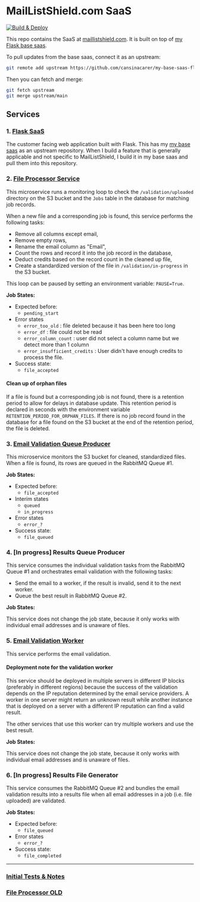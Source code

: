 # MailListShield.com SaaS

[![Build & Deploy](https://github.com/cansinacarer/maillistshield-com/actions/workflows/deploy.yml/badge.svg)](https://github.com/cansinacarer/maillistshield-com/actions/workflows/deploy.yml)

This repo contains the SaaS at [maillistshield.com](https://maillistshield.com/). It is built on top of [my Flask base saas](https://github.com/cansinacarer/my-base-saas-flask).

To pull updates from the base saas, connect it as an upstream:

```sh
git remote add upstream https://github.com/cansinacarer/my-base-saas-flask
```

Then you can fetch and merge:

```sh
git fetch upstream
git merge upstream/main
```

## Services

### 1. [Flask SaaS](https://github.com/cansinacarer/maillistshield-com)

The customer facing web application built with Flask. This has my [my base saas](https://github.com/cansinacarer/my-base-saas-flask) as an upstream repository. When I build a feature that is generally applicable and not specific to MailListShield, I build it in my base saas and pull them into this repository.

### 2. [File Processor Service](https://github.com/cansinacarer/maillistshield-file-processor)

This microservice runs a monitoring loop to check the `/validation/uploaded` directory on the S3 bucket and the `Jobs` table in the database for matching job records.

When a new file and a corresponding job is found, this service performs the following tasks:

- Remove all columns except email,
- Remove empty rows,
- Rename the email column as "Email",
- Count the rows and record it into the job record in the database,
- Deduct credits based on the record count in the cleaned up file,
- Create a standardized version of the file in `/validation/in-progress` in the S3 bucket.

This loop can be paused by setting an environment variable: `PAUSE=True`.

__Job States:__

- Expected before:
  - `pending_start`
- Error states
  - `error_too_old` : file deleted because it has been here too long
  - `error_df` : file could not be read
  - `error_column_count` : user did not select a column name but we detect more than 1 column
  - `error_insufficient_credits` :  User didn't have enough credits to process the file.
- Success state:
  - `file_accepted`

#### Clean up of orphan files

If a file is found but a corresponding job is not found, there is a retention period to allow for delays in database update. This retention period is declared in seconds with the environment variable `RETENTION_PERIOD_FOR_ORPHAN_FILES`. If there is no job record found in the database for a file found on the S3 bucket at the end of the retention period, the file is deleted.

### 3. [Email Validation Queue Producer](https://github.com/cansinacarer/maillistshield-file-validator)

This microservice monitors the S3 bucket for cleaned, standardized files. When a file is found, its rows are queued in the RabbitMQ Queue #1.

__Job States:__

- Expected before:
  - `file_accepted`
- Interim states
  - `queued`
  - `in_progress`
- Error states
  - `error_?`
- Success state:
  - `file_queued`

### 4. [In progress] Results Queue Producer

This service consumes the individual validation tasks from the RabbitMQ Queue #1 and orchestrates email validation with the following tasks:

- Send the email to a worker, if the result is invalid, send it to the next worker.
- Queue the best result in RabbitMQ Queue #2.

__Job States:__

This service does not change the job state, because it only works with individual email addresses and is unaware of files.

### 5. [Email Validation Worker](https://github.com/cansinacarer/maillistshield-validation-worker)

This service performs the email validation.

#### Deployment note for the validation worker

This service should be deployed in multiple servers in different IP blocks (preferably in different regions) because the success of the validation depends on the IP reputation determined by the email service providers. A worker in one server might return an unknown result while another instance that is deployed on a server with a different IP reputation can find a valid result.

The other services that use this worker can try multiple workers and use the best result.

__Job States:__

This service does not change the job state, because it only works with individual email addresses and is unaware of files.

### 6. [In progress] Results File Generator

This service consumes the RabbitMQ Queue #2 and bundles the email validation results into a results file when all email addresses in a job (i.e. file uploaded) are validated.

__Job States:__

- Expected before:
  - `file_queued`
- Error states
  - `error_?`
- Success state:
  - `file_completed`

---

### [Initial Tests & Notes](https://github.com/cansinacarer/email-verification-test)

### [File Processor OLD](https://github.com/cansinacarer/maillistshield-scheduler)
